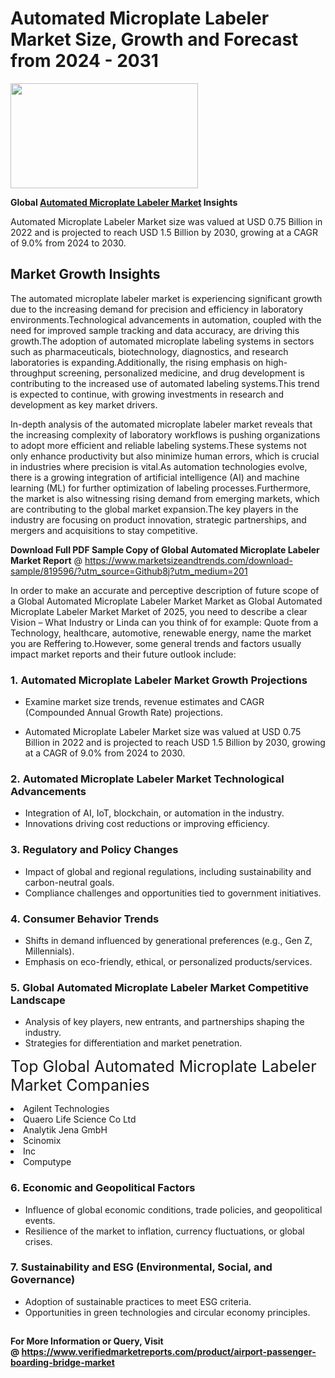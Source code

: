 <H1>Automated Microplate Labeler Market Size, Growth and Forecast from 2024 - 2031</H1><img class="aligncenter size-medium wp-image-584254" src="https://thirdeyenews.in/wp-content/uploads/2024/09/Global-Market-Research-300x168.jpeg" alt="" width="300" height="168" /><p><strong>Global&nbsp;<a href="https://www.marketsizeandtrends.com/download-sample/819596/?utm_source=Github8j?utm_medium=201">Automated Microplate Labeler Market</a> Insights</strong></p><p>Automated Microplate Labeler Market size was valued at USD 0.75 Billion in 2022 and is projected to reach USD 1.5 Billion by 2030, growing at a CAGR of 9.0% from 2024 to 2030.</p><p><h2>Market Growth Insights</h2> <p>The automated microplate labeler market is experiencing significant growth due to the increasing demand for precision and efficiency in laboratory environments.Technological advancements in automation, coupled with the need for improved sample tracking and data accuracy, are driving this growth.The adoption of automated microplate labeling systems in sectors such as pharmaceuticals, biotechnology, diagnostics, and research laboratories is expanding.Additionally, the rising emphasis on high-throughput screening, personalized medicine, and drug development is contributing to the increased use of automated labeling systems.This trend is expected to continue, with growing investments in research and development as key market drivers.</p> <p>In-depth analysis of the automated microplate labeler market reveals that the increasing complexity of laboratory workflows is pushing organizations to adopt more efficient and reliable labeling systems.These systems not only enhance productivity but also minimize human errors, which is crucial in industries where precision is vital.As automation technologies evolve, there is a growing integration of artificial intelligence (AI) and machine learning (ML) for further optimization of labeling processes.Furthermore, the market is also witnessing rising demand from emerging markets, which are contributing to the global market expansion.The key players in the industry are focusing on product innovation, strategic partnerships, and mergers and acquisitions to stay competitive.</p> <p><span class=""><strong>Download Full PDF Sample Copy of Global Automated Microplate Labeler Market Report</strong> @ <a href="https://www.marketsizeandtrends.com/download-sample/819596/?utm_source=Github8j?utm_medium=201" target="_blank">https://www.marketsizeandtrends.com/download-sample/819596/?utm_source=Github8j?utm_medium=201</a></span></p><p>In order to make an accurate and perceptive description of future scope of a Global&nbsp;Automated Microplate Labeler Market Market as Global&nbsp;Automated Microplate Labeler Market Market of 2025, you need to describe a clear Vision &ndash; What Industry or Linda can you think of for example: Quote from a Technology, healthcare, automotive, renewable energy, name the market you are Reffering to.However, some general trends and factors usually impact market reports and their future outlook include:</p><h3>1.&nbsp;<strong>Automated Microplate Labeler Market Growth Projections</strong></h3><ul><li>Examine market size trends, revenue estimates and CAGR (Compounded Annual Growth Rate) projections.</li><li><p>Automated Microplate Labeler Market size was valued at USD 0.75 Billion in 2022 and is projected to reach USD 1.5 Billion by 2030, growing at a CAGR of 9.0% from 2024 to 2030.</p></li></ul><h3>2.&nbsp;<strong>Automated Microplate Labeler Market Technological Advancements</strong></h3><ul><li>Integration of AI, IoT, blockchain, or automation in the industry.</li><li>Innovations driving cost reductions or improving efficiency.</li></ul><h3>3.&nbsp;<strong>Regulatory and Policy Changes</strong></h3><ul><li>Impact of global and regional regulations, including sustainability and carbon-neutral goals.</li><li>Compliance challenges and opportunities tied to government initiatives.</li></ul><h3>4.&nbsp;<strong>Consumer Behavior Trends</strong></h3><ul><li>Shifts in demand influenced by generational preferences (e.g., Gen Z, Millennials).</li><li>Emphasis on eco-friendly, ethical, or personalized products/services.</li></ul><h3>5.&nbsp;<strong>Global Automated Microplate Labeler Market Competitive Landscape</strong></h3><ul><li>Analysis of key players, new entrants, and partnerships shaping the industry.</li><li>Strategies for differentiation and market penetration.</li></ul><p data-pm-slice="1 1 []"><span style="color: inherit; font-family: inherit; font-size: 25px;">Top Global Automated Microplate Labeler Market Companies</span></p><div class="" data-test-id=""><p><li>Agilent Technologies</li><li> Quaero Life Science Co Ltd</li><li> Analytik Jena GmbH</li><li> Scinomix</li><li> Inc</li><li> Computype</li></p></div><h3>6.&nbsp;<strong>Economic and Geopolitical Factors</strong></h3><ul><li>Influence of global economic conditions, trade policies, and geopolitical events.</li><li>Resilience of the market to inflation, currency fluctuations, or global crises.</li></ul><h3>7.&nbsp;<strong>Sustainability and ESG (Environmental, Social, and Governance)</strong></h3><ul><li>Adoption of sustainable practices to meet ESG criteria.</li><li>Opportunities in green technologies and circular economy principles.</li></ul><h2><strong style="font-size: 14px;">For More Information or Query, Visit @&nbsp;</strong><a style="background-color: #ffffff; font-size: 14px;" href="https://www.marketsizeandtrends.com/report/automated-microplate-labeler-market/" target="_blank">https://www.verifiedmarketreports.com/product/airport-passenger-boarding-bridge-market</a></h2>